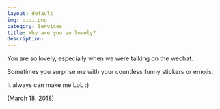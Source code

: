 ```yaml
---
layout: default
img: qiqi.png
category: Services
title: Why are you so lovely?
description:
---
```

You are so lovely, especially when we were talking on the wechat.

Sometimes you surprise me with your countless funny stickers or emojis.

It always can make me LoL :)

(March 18, 2018)
